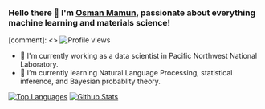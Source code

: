 ### Hello there 👋 I'm [Osman Mamun](https://www.linkedin.com/in/osman-mamun/), passionate about everything machine learning and materials science!

[comment]: <> ![Profile views](https://gpvc.arturio.dev/mamunm)

- 🧪 I'm currently working as a data scientist in Pacific Northwest National Laboratory.
- 🌱 I’m currently learning Natural Language Processing, statistical inference, and Bayesian probablity theory.

[![Top Languages](https://github-readme-stats.vercel.app/api/top-langs/?username=mamunm)](https://github.com/mamunm)
[![Github Stats](https://github-readme-stats.vercel.app/api?username=mamunm)](https://github.com/mamunm)


<!---
- 🤔 I’m looking for help with 
- 💬 Ask me about ...
- 📫 How to reach me: ...
- 😄 Pronouns: ...
- ⚡ Fun fact: ...
- 👯 I’m looking to collaborate on machine learning code development, applications of machine learning to various high impact scientific applications, and applications of natural language processing to solve challenging problems.

Thanks for finding yourself at my Github page! I treat Github like my second website and am constantly updating readmes and projects that I am currently invloved in.

- 🧪 I'm currently working on ML methods (mostly graph and language models) for chemical and materials discovery with [Kebotix Inc](https://www.kebotix.com/) (Boston MA, USA). I work remotely from Toronto/Waterloo at the moment.
- 🤖 On my own time I'm working on a project with [Kevin Shen](https://github.com/kshen3778) involving - at an oversimplified level - a meta-leraning heuristic using neural networks to generate their own weights.
- ⌛ Recently, [Don Townsend](https://github.com/townofdon) and I started a new project to build an app for virtual queues with an RL engine to optimize for fairness and efficiency of services simultaneously.
- ☕ I'd love to collaborate on any related projects or any compelling ideas that I can take up, or just chat and answer questions about stuff outside programming.

-->

